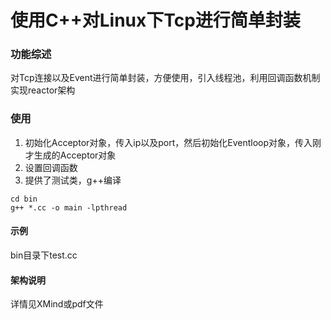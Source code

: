 # 使用C++对Linux下Tcp进行简单封装


### 功能综述

对Tcp连接以及Event进行简单封装，方便使用，引入线程池，利用回调函数机制实现reactor架构

### 使用

1. 初始化Acceptor对象，传入ip以及port，然后初始化Eventloop对象，传入刚才生成的Acceptor对象
2. 设置回调函数
3. 提供了测试类，g++编译 

```
cd bin
g++ *.cc -o main -lpthread
```

#### 示例
bin目录下test.cc

#### 架构说明
详情见XMind或pdf文件
